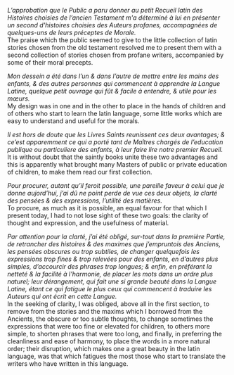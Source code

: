 *L’approbation que le Public a paru donner au petit Recueil latin des Histoires choisies de l’ancien Testament m'a déterminé à lui en présenter un second d'histoires choisies des Auteurs profanes, accompagnées de quelques-uns de leurs préceptes de Morale.*  
The praise which the public seemed to give to the little collection of latin stories chosen from the old testament resolved me to present them with a second collection of stories chosen from profane writers, accompanied by some of their moral precepts.

*Mon dessein a été dans l’un & dans l’autre de mettre entre les mains des enfants, & des autres personnes qui commencent à apprendre la Langue Latine, quelque petit ouvrage qui fût & facile à entendre, & utile pour les mœurs.*  
My design was in one and in the other to place in the hands of children and of others who start to learn the latin language, some little works which are easy to understand and useful for the morals.

*Il est hors de doute que les Livres Saints reunissent ces deux avantages; & ce’est apparemment ce qui a porté tant de Maîtres chargés de l’education publique ou particuliere des enfants, à leur faire lire notre premier Recueil.*  
It is without doubt that the saintly books unite these two advantages and this is apparently what brought many Masters of public or private education of children, to make them read our first collection.

*Pour procurer, autant qu’il feroit possible, une pareille faveur à celui que je donne aujord’hui, j’ai dû ne point perde de vue ces deux objets, la clarté des pensées & des expressions, l’utilité des matières.*  
To procure, as much as it is possible, an equal favour for that which I present today, I had to not lose sight of these two goals: the clarity of thought and expression, and the usefulness of material.

*Par attention pour la clarté, j’ai été obligé, sur-tout dans la première Partie, de retrancher des histoires & des maximes que j’empruntois des Anciens, les pensées obscures ou trop subtiles, de changer quelquefois les expressions trop fines & trop relevées pour des enfants, en d’autres plus simples, d’accourcir des phrases trop longues; & enfin, en préférant la netteté & la facilité à l’harmonie, de placer les mots dans un ordre plus naturel; leur dérangement, qui fait une si grande beauté dans la Langue Latine, étant ce qui fatigue le plus ceux qui commencent à traduire les Auteurs qui ont écrit en cette Langue.*  
In the seeking of clarity, I was obliged, above all in the first section, to remove from the stories and the maxims which I borrowed from the Ancients, the obscure or too subtle thoughts, to change sometimes the expressions that were too fine or elevated for children, to others more simple, to shorten phrases that were too long, and finally, in preferring the cleanliness and ease of harmony, to place the words in a more natural order; their disruption, which makes one a great beauty in the latin language, was that which fatigues the most those who start to translate the writers who have written in this language.

